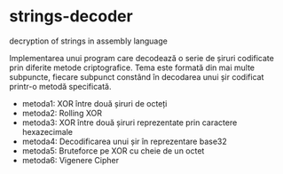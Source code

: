 # strings-decoder
 decryption of strings in assembly language

  Implementarea unui program care decodează o serie de șiruri codificate prin diferite metode criptografice.
  Tema este formată din mai multe subpuncte, fiecare subpunct constând în decodarea unui șir codificat printr-o metodă specificată.

- metoda1: XOR între două șiruri de octeți
- metoda2: Rolling XOR
- metoda3: XOR între două șiruri reprezentate prin caractere hexazecimale
- metoda4: Decodificarea unui șir în reprezentare base32
- metoda5: Bruteforce pe XOR cu cheie de un octet
- metoda6: Vigenere Cipher
